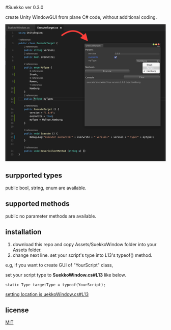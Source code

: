 #Suekko
ver 0.3.0

create Unity WindowGUI from plane C# code, without additional coding.

![loading](./doc/scr.png?raw=true)



## surpported types
public bool, string, enum are available.


## supported methods
public no parameter methods are available.


## installation
1. download this repo and copy Assets/SuekkoWindow folder into your Assets folder.
1. change next line. set your script's type into L13's typeof() method.

e.g, if you want to create GUI of "YourScript" class, 

set your script type to **SuekkoWindow.cs#L13** like below.

```
static Type targetType = typeof(YourScript);
```

[setting location is uekkoWindow.cs#L13](https://github.com/sassembla/Suekko/blob/master/Assets/SuekkoEditorWindow/Editor/GUI/SuekkoWindow.cs#L13)


## license
[MIT](./LICENSE)